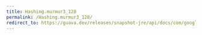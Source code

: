 ```yaml
---
title: Hashing.murmur3_128
permalink: /Hashing.murmur3_128/
redirect_to: https://guava.dev/releases/snapshot-jre/api/docs/com/google/common/hash/Hashing.html#murmur3_128--
---
```

